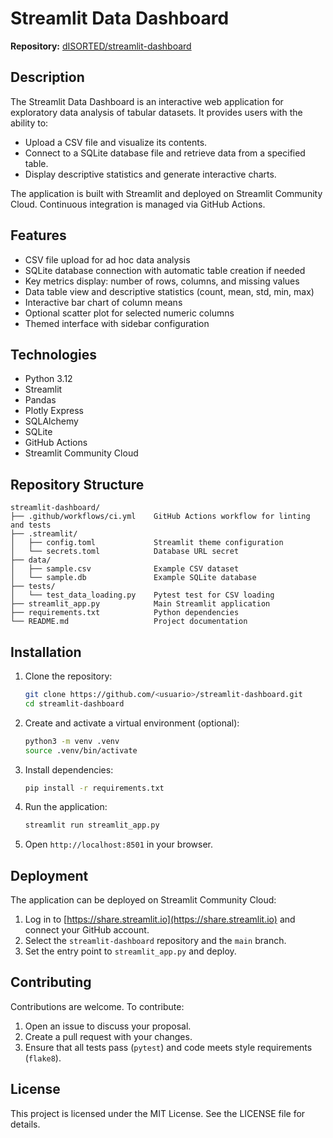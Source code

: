 # Streamlit Data Dashboard

**Repository:** [dISORTED/streamlit-dashboard](https://github.com/dISORTED/streamlit-dashboard)

## Description

The Streamlit Data Dashboard is an interactive web application for exploratory data analysis of tabular datasets. It provides users with the ability to:

* Upload a CSV file and visualize its contents.
* Connect to a SQLite database file and retrieve data from a specified table.
* Display descriptive statistics and generate interactive charts.

The application is built with Streamlit and deployed on Streamlit Community Cloud. Continuous integration is managed via GitHub Actions.

## Features

* CSV file upload for ad hoc data analysis
* SQLite database connection with automatic table creation if needed
* Key metrics display: number of rows, columns, and missing values
* Data table view and descriptive statistics (count, mean, std, min, max)
* Interactive bar chart of column means
* Optional scatter plot for selected numeric columns
* Themed interface with sidebar configuration

## Technologies

* Python 3.12
* Streamlit
* Pandas
* Plotly Express
* SQLAlchemy
* SQLite
* GitHub Actions
* Streamlit Community Cloud

## Repository Structure

```
streamlit-dashboard/
├── .github/workflows/ci.yml    GitHub Actions workflow for linting and tests
├── .streamlit/
│   ├── config.toml             Streamlit theme configuration
│   └── secrets.toml            Database URL secret
├── data/
│   ├── sample.csv              Example CSV dataset
│   └── sample.db               Example SQLite database
├── tests/
│   └── test_data_loading.py    Pytest test for CSV loading
├── streamlit_app.py            Main Streamlit application
├── requirements.txt            Python dependencies
└── README.md                   Project documentation
```

## Installation

1. Clone the repository:

   ```bash
   git clone https://github.com/<usuario>/streamlit-dashboard.git
   cd streamlit-dashboard
   ```
2. Create and activate a virtual environment (optional):

   ```bash
   python3 -m venv .venv
   source .venv/bin/activate
   ```
3. Install dependencies:

   ```bash
   pip install -r requirements.txt
   ```
4. Run the application:

   ```bash
   streamlit run streamlit_app.py
   ```
5. Open `http://localhost:8501` in your browser.

## Deployment

The application can be deployed on Streamlit Community Cloud:

1. Log in to [https://share.streamlit.io](https://share.streamlit.io) and connect your GitHub account.
2. Select the `streamlit-dashboard` repository and the `main` branch.
3. Set the entry point to `streamlit_app.py` and deploy.

## Contributing

Contributions are welcome. To contribute:

1. Open an issue to discuss your proposal.
2. Create a pull request with your changes.
3. Ensure that all tests pass (`pytest`) and code meets style requirements (`flake8`).

## License

This project is licensed under the MIT License. See the LICENSE file for details.

